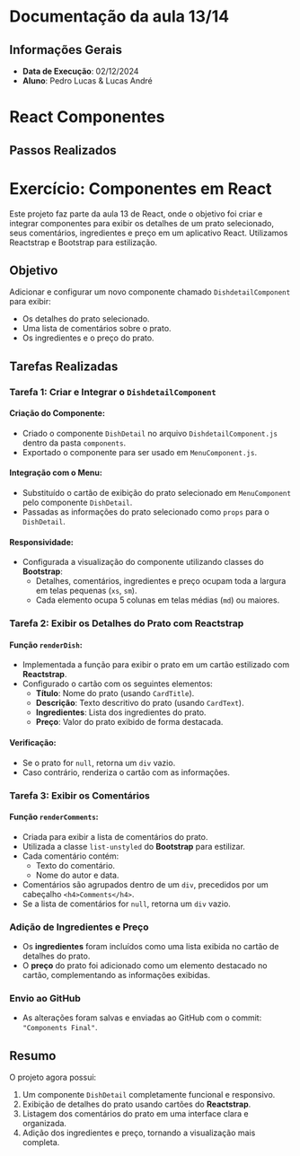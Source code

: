 # Documentação da aula 13/14 

## Informações Gerais
- **Data de Execução**: 02/12/2024
- **Aluno**: Pedro Lucas & Lucas André
# React Componentes

## Passos Realizados


# Exercício: Componentes em React

Este projeto faz parte da aula 13 de React, onde o objetivo foi criar e integrar componentes para exibir os detalhes de um prato selecionado, seus comentários, ingredientes e preço em um aplicativo React. Utilizamos Reactstrap e Bootstrap para estilização.

## Objetivo

Adicionar e configurar um novo componente chamado `DishdetailComponent` para exibir:

- Os detalhes do prato selecionado.
- Uma lista de comentários sobre o prato.
- Os ingredientes e o preço do prato.

## Tarefas Realizadas

### Tarefa 1: Criar e Integrar o `DishdetailComponent`
#### Criação do Componente:
- Criado o componente `DishDetail` no arquivo `DishdetailComponent.js` dentro da pasta `components`.
- Exportado o componente para ser usado em `MenuComponent.js`.

#### Integração com o Menu:
- Substituído o cartão de exibição do prato selecionado em `MenuComponent` pelo componente `DishDetail`.
- Passadas as informações do prato selecionado como `props` para o `DishDetail`.

#### Responsividade:
- Configurada a visualização do componente utilizando classes do **Bootstrap**:
  - Detalhes, comentários, ingredientes e preço ocupam toda a largura em telas pequenas (`xs`, `sm`).
  - Cada elemento ocupa 5 colunas em telas médias (`md`) ou maiores.

### Tarefa 2: Exibir os Detalhes do Prato com Reactstrap

#### Função `renderDish`:
- Implementada a função para exibir o prato em um cartão estilizado com **Reactstrap**.
- Configurado o cartão com os seguintes elementos:
  - **Título**: Nome do prato (usando `CardTitle`).
  - **Descrição**: Texto descritivo do prato (usando `CardText`).
  - **Ingredientes**: Lista dos ingredientes do prato.
  - **Preço**: Valor do prato exibido de forma destacada.

#### Verificação:
- Se o prato for `null`, retorna um `div` vazio.
- Caso contrário, renderiza o cartão com as informações.

### Tarefa 3: Exibir os Comentários

#### Função `renderComments`:
- Criada para exibir a lista de comentários do prato.
- Utilizada a classe `list-unstyled` do **Bootstrap** para estilizar.
- Cada comentário contém:
  - Texto do comentário.
  - Nome do autor e data.
- Comentários são agrupados dentro de um `div`, precedidos por um cabeçalho `<h4>Comments</h4>`.
- Se a lista de comentários for `null`, retorna um `div` vazio.

### Adição de Ingredientes e Preço
- Os **ingredientes** foram incluídos como uma lista exibida no cartão de detalhes do prato.
- O **preço** do prato foi adicionado como um elemento destacado no cartão, complementando as informações exibidas.

### Envio ao GitHub
- As alterações foram salvas e enviadas ao GitHub com o commit: `"Components Final"`.

## Resumo

O projeto agora possui:
1. Um componente `DishDetail` completamente funcional e responsivo.
2. Exibição de detalhes do prato usando cartões do **Reactstrap**.
3. Listagem dos comentários do prato em uma interface clara e organizada.
4. Adição dos ingredientes e preço, tornando a visualização mais completa.
